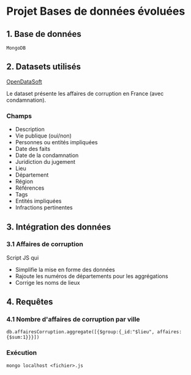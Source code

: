 # Projet Bases de données évoluées

## 1. Base de données

`MongoDB`

## 2. Datasets utilisés 
[OpenDataSoft](https://public.opendatasoft.com/explore/dataset/affaires-de-corruption-en-france/)

Le dataset présente les affaires de corruption en France (avec condamnation).

### Champs

* Description
* Vie publique (oui/non)
* Personnes ou entités impliquées
* Date des faits
* Date de la condamnation
* Juridiction du jugement
* Lieu
* Département
* Région
* Références
* Tags
* Entités impliquées
* Infractions pertinentes

## 3. Intégration des données

### 3.1 Affaires de corruption

Script JS qui
* Simplifie la mise en forme des données
* Rajoute les numéros de départements pour les aggrégations
* Corrige les noms de lieux

## 4. Requêtes
### 4.1 Nombre d'affaires de corruption par ville

`db.affairesCorruption.aggregate([{$group:{_id:"$lieu", affaires:{$sum:1}}}])`

### Exécution

`mongo localhost <fichier>.js`
